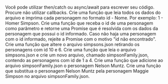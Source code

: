 Você pode utilizar then/catch ou async/await para escrever seu código. Procure não utilizar callbacks.
Crie uma função que leia todos os dados do arquivo e imprima cada personagem no formato id - Nome. Por exemplo: 1 - Homer Simpson.
Crie uma função que receba o id de uma personagem como parâmetro e retorne uma Promise que é resolvida com os dados da personagem que possui o id informado. Caso não haja uma personagem com o id informado, rejeite a Promise com o motivo "id não encontrado".
Crie uma função que altere o arquivo simpsons.json retirando os personagens com id 10 e 6.
Crie uma função que leia o arquivo simpsons.json e crie um novo arquivo, chamado simpsonFamily.json, contendo as personagens com id de 1 a 4.
Crie uma função que adicione ao arquivo simpsonFamily.json o personagem Nelson Muntz.
Crie uma função que substitua o personagem Nelson Muntz pela personagem Maggie Simpson no arquivo simpsonFamily.json.